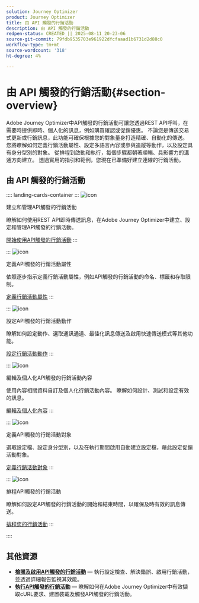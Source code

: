 ```yaml
---
solution: Journey Optimizer
product: Journey Optimizer
title: 由 API 觸發的行銷活動
description: 由 API 觸發的行銷活動
redpen-status: CREATED_||_2025-08-11_20-23-06
source-git-commit: 79fdb9535703e961922dfcfaaad1b6731d2d88c0
workflow-type: tm+mt
source-wordcount: '318'
ht-degree: 4%

---
```



# 由 API 觸發的行銷活動{#section-overview}

Adobe Journey Optimizer中API觸發的行銷活動可讓您透過REST API呼叫，在需要時提供即時、個人化的訊息，例如購買確認或促銷優惠。 不論您是傳送交易式更新或行銷訊息，此功能可確保根據您的對象量身打造精確、自動化的傳送。 您將瞭解如何定義行銷活動屬性、設定多語言內容或參與追蹤等動作，以及設定具有身分型別的對象。 從排程到啟動和執行，每個步驟都朝著順暢、具影響力的溝通方向建立。 透過實用的指引和範例，您現在已準備好建立連線的行銷活動。

## 由 API 觸發的行銷活動

:::: landing-cards-container
:::
![icon](https://cdn.experienceleague.adobe.com/icons/circle-play.svg)

建立和管理API觸發的行銷活動

瞭解如何使用REST API即時傳送訊息，在Adobe Journey Optimizer中建立、設定和管理API觸發的行銷活動。

[開始使用API觸發的行銷活動](../using/campaigns/api-triggered-campaigns.md)
:::

:::
![icon](https://cdn.experienceleague.adobe.com/icons/list-check.svg)

定義API觸發的行銷活動屬性

依照逐步指示定義行銷活動屬性，例如API觸發的行銷活動的命名、標籤和存取限制。

[定義行銷活動屬性](../using/campaigns/api-triggered-campaign-properties.md)
:::

:::
![icon](https://cdn.experienceleague.adobe.com/icons/gear.svg)

設定API觸發的行銷活動動作

瞭解如何設定動作、選取通訊通道、最佳化訊息傳送及啟用快速傳送模式等其他功能。

[設定行銷活動動作](../using/campaigns/api-triggered-campaign-action.md)
:::

:::
![icon](https://cdn.experienceleague.adobe.com/icons/bullseye.svg)

編輯及個人化API觸發的行銷活動內容

使用內容相關資料自訂及個人化行銷活動內容。 瞭解如何設計、測試和設定有效的訊息。

[編輯及個人化內容](../using/campaigns/api-triggered-campaign-content.md)
:::

:::
![icon](https://cdn.experienceleague.adobe.com/icons/users.svg)

定義API觸發的行銷活動對象

選取設定檔、設定身分型別，以及在執行期間啟用自動建立設定檔，藉此設定促銷活動對象。

[定義行銷活動對象](../using/campaigns/api-triggered-campaign-audience.md)
:::

:::
![icon](https://cdn.experienceleague.adobe.com/icons/clock.svg)

排程API觸發的行銷活動

瞭解如何設定API觸發的行銷活動的開始和結束時間，以確保及時有效的訊息傳送。

[排程您的行銷活動](../using/campaigns/api-triggered-campaign-schedule.md)
:::

::::


## 其他資源

- **[檢閱及啟用API觸發的行銷活動](../using/campaigns/review-activate-api-triggered-campaign.md)** — 執行設定檢查、解決錯誤、啟用行銷活動，並透過詳細報告監視其效能。
- **[執行API觸發的行銷活動](../using/campaigns/trigger-campaigns.md)** — 瞭解如何在Adobe Journey Optimizer中有效擷取cURL要求、建置裝載及觸發API觸發的行銷活動。
